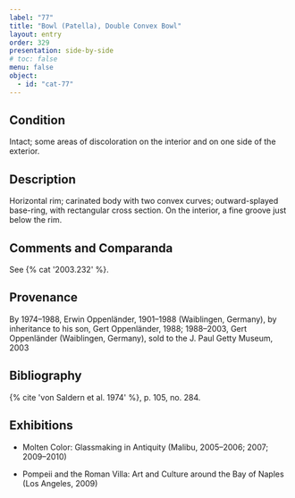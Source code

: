 ```yaml
---
label: "77"
title: "Bowl (Patella), Double Convex Bowl"
layout: entry
order: 329
presentation: side-by-side
# toc: false
menu: false
object:
  - id: "cat-77"
---
```


## Condition

Intact; some areas of discoloration on the interior and on one side of the exterior.

## Description

Horizontal rim; carinated body with two convex curves; outward-splayed base-ring, with rectangular cross section. On the interior, a fine groove just below the rim.

## Comments and Comparanda

See {% cat '2003.232' %}.

## Provenance

By 1974–1988, Erwin Oppenländer, 1901–1988 (Waiblingen, Germany), by inheritance to his son, Gert Oppenländer, 1988; 1988–2003, Gert Oppenländer (Waiblingen, Germany), sold to the J. Paul Getty Museum, 2003

## Bibliography

{% cite 'von Saldern et al. 1974' %}, p. 105, no. 284.

## Exhibitions

-   Molten Color: Glassmaking in Antiquity (Malibu, 2005–2006; 2007; 2009–2010)

-   Pompeii and the Roman Villa: Art and Culture around the Bay of Naples (Los Angeles, 2009)